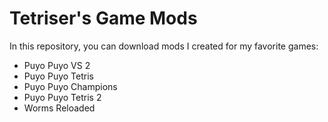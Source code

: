 # Tetriser's Game Mods
In this repository, you can download mods I created for my favorite games:
* Puyo Puyo VS 2
* Puyo Puyo Tetris
* Puyo Puyo Champions
* Puyo Puyo Tetris 2
* Worms Reloaded
